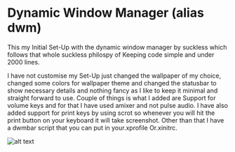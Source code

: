 # Dynamic Window Manager (alias dwm)
This my Initial Set-Up with the dynamic window manager by suckless which follows that whole suckless 
philospy of Keeping code simple and under 2000 lines.

I have not customise my Set-Up just changed the wallpaper of my choice, changed some colors for wallpaper theme and changed the statusbar to show necessary details and nothing fancy as I like to keep it minimal and straight forward to use.
Couple of things is what I added are Support for volume keys and for that I have used amixer and not pulse audio. I have also added support for print keys by using scrot so whenever you will hit the print button on your keyboard it will take screenshot. 
Other than that I have a dwmbar script that you can put in your.xprofile Or.xinitrc. 

![alt text](https://i.ibb.co/F4YYdfC/2020-12-27-115512-1366x768-scrot.png) 

